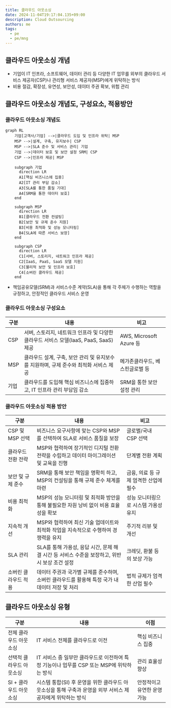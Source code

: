```yaml
---
title: 클라우드 아웃소싱
date: 2024-11-04T19:17:04.135+09:00
description: Cloud Outsourcing
authors: me
tags:
  - pe
  - pe/mng 
---
```


## 클라우드 아웃소싱 개념

- 기업이 IT 인프라, 소프트웨어, 데이터 관리 등 다양한 IT 업무를 외부의 클라우드 서비스 제공자(CSP)나 관리형 서비스 제공자(MSP)에게 위탁하는 방식
- 비용 절감, 확장성, 유연성, 보안성, 데이터 주권 확보, 위험 관리

## 클라우드 아웃소싱 개념도, 구성요소, 적용방안

### 클라우드 아웃소싱 개념도

```mermaid
graph RL
    기업[고객사/기업] -->|클라우드 도입 및 인프라 위탁| MSP
    MSP -->|설계, 구축, 유지보수| CSP
    MSP -->|SLA 준수 및 서비스 관리| 기업
    기업 -->|데이터 보호 및 보안 설정 SRM| CSP
    CSP -->|인프라 제공| MSP
    
    subgraph 기업
      direction LR
      A1[핵심 비즈니스에 집중]
      A2[IT 관리 부담 감소]
      A3[SLA를 통한 품질 기대]
      A4[SRM을 통한 데이터 보호]
    end
    
    subgraph MSP
      direction LR
      B1[클라우드 전환 컨설팅]
      B2[보안 및 규제 준수 지원]
      B3[비용 최적화 및 성능 모니터링]
      B4[SLA에 따른 서비스 보장]
    end
    
    subgraph CSP
      direction LR
      C1[서버, 스토리지, 네트워크 인프라 제공]
      C2[IaaS, PaaS, SaaS 모델 지원]
      C3[물리적 보안 및 인프라 보호]
      C4[소버린 클라우드 제공]
    end
```

- 책임공유모델(SRM)과 서비스수준 계약(SLA)을 통해 각 주체가 수행하는 역할을 규정하고, 안정적인 클라우드 서비스 운영

### 클라우드 아웃소싱 구성요소

| 구분 | 내용 | 비고 |
|------|------|------|
| CSP | 서버, 스토리지, 네트워크 인프라 및 다양한 클라우드 서비스 모델(IaaS, PaaS, SaaS) 제공 | AWS, Microsoft Azure 등 |
| MSP | 클라우드 설계, 구축, 보안 관리 및 유지보수를 지원하며, 규제 준수와 최적화 서비스 제공 | 메가존클라우드, 베스핀글로벌 등 |
| 기업 | 클라우드를 도입해 핵심 비즈니스에 집중하고, IT 인프라 관리 부담임 감소 | SRM을 통한 보안 설정 관리 |

### 클라우드 아웃소싱 적용 방안

| 구분 | 내용 | 비고 |
|------|------|------|
| CSP 및 MSP 선택 | 비즈니스 요구사항에 맞는 CSP와 MSP를 선택하여 SLA로 서비스 품질을 보장 | 글로벌/국내 CSP 선택 |
| 클라우드 전환 전략 | MSP와 협력하여 장기적인 디지털 전환 전략을 수립하고 데이터 마이그레이션 및 교육을 진행 | 단계별 전환 계획 |
| 보안 및 규제 준수 | SRM을 통해 보안 책임을 명확히 하고, MSP의 컨설팅을 통해 규제 준수 체계를 마련 | 금융, 의료 등 규제 엄격한 산업에 필수 |
| 비용 최적화 | MSP의 성능 모니터링 및 최적화 방안을 통해 불필요한 자원 낭비 없이 비용 효율성을 확보 | 성능 모니터링으로 시스템 가용성 유지 |
| 지속적 개선 | MSP와 협력하여 최신 기술 업데이트와 최적화 작업을 지속적으로 수행하여 경쟁력을 유지 | 주기적 리뷰 및 개선 |
| SLA 관리 | SLA를 통해 가용성, 응답 시간, 문제 해결 시간 등 서비스 수준을 보장하고, 위반 시 보상 조건 설정 | 크레딧, 환불 등의 보상 가능 |
| 소버린 클라우드 적용 | 데이터 주권과 국가별 규제를 준수하며, 소버린 클라우드를 활용해 특정 국가 내 데이터 저장 및 처리 | 법적 규제가 엄격한 산업 필수 |

## 클라우드 아웃소싱 유형

| 구분 | 내용 | 이점 |
|---|---|---|
| 전체 클라우드 아웃소싱 | IT 서비스 전체를 클라우드로 이전 | 핵심 비즈니스 집중 |
| 선택적 클라우드 아웃소싱 | IT 서비스 중 일부만 클라우드로 이전하여 특정 기능이나 업무를 CSP 또는 MSP에 위탁하는 방식 | 관리 효율성 향상 |
| SI + 클라우드 아웃소싱 | 시스템 통합(SI) 후 운영을 위한 클라우드 아웃소싱을 통해 구축과 운영을 외부 서비스 제공자에게 위탁하는 방식 | 안정적이고 유연한 운영 가능 |
